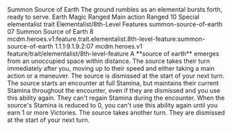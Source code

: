 <ability>
  <name>Summon Source of Earth</name>
  <flavor>The ground rumbles as an elemental bursts forth, ready to serve.</flavor>
  <keywords>
    <keyword>Earth</keyword>
    <keyword>Magic</keyword>
    <keyword>Ranged</keyword>
  </keywords>
  <type>Main action</type>
  <distance>Ranged 10</distance>
  <target>Special</target>
  <metadata>
    <class>elementalist</class>
    <feature_type>trait</feature_type>
    <file_dpath>Elementalist/8th-Level Features</file_dpath>
    <item_id>summon-source-of-earth</item_id>
    <item_index>07</item_index>
    <item_name>Summon Source of Earth</item_name>
    <level>8</level>
    <scc>mcdm.heroes.v1:feature.trait.elementalist.8th-level-feature:summon-source-of-earth</scc>
    <scdc>1.1.1:9.1.9.2:07</scdc>
    <source>mcdm.heroes.v1</source>
    <type>feature/trait/elementalist/8th-level-feature</type>
  </metadata>
  <effects>
    <effect type="mundane">A **source of earth** emerges from an unoccupied space within distance. The source takes their turn immediately after you, moving up to their speed and either taking a main action or a maneuver. The source is dismissed at the start of your next turn. The source starts an encounter at full Stamina, but maintains their current Stamina throughout the encounter, even if they are dismissed and you use this ability again. They can&apos;t regain Stamina during the encounter. When the source&apos;s Stamina is reduced to 0, you can&apos;t use this ability again until you earn 1 or more Victories.</effect>
    <effect type="mundane" name="Persistent 2">The source takes another turn. They are dismissed at the start of your next turn.</effect>
  </effects>
</ability>
